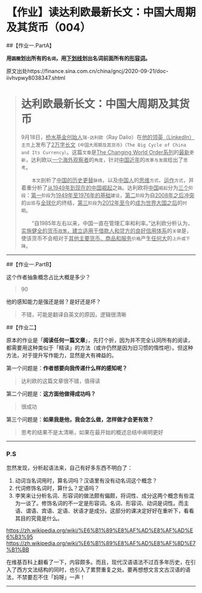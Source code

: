 # 【作业】读达利欧最新长文：中国大周期及其货币（004）

##【作业一.PartA】

**用`圆圈`划出所有的`名词`，用<u>下划线</u>划出名词前面所有的<u>形容词</u>。**

原文出处https://finance.sina.com.cn/china/gncj/2020-09-21/doc-iivhvpwy8038347.shtml

> # 达利欧最新长文：中国大周期及其货币
>
> 9月18日，<u>桥水基金创始人</u>`瑞·达利欧`（Ray Dalio）在<u>他的领英（LinkedIn）</u>`主页`上发布了<u>2万字长文</u>`《中国大周期及其货币》（The Big Cycle of China and Its Currency）`。这篇`文章`是<u>The Changing World Order系列</u>的<u>最新</u>`更新`，达利欧以<u>一个海外</u><u>观察者</u>的`角度`，针对<u>中国近年</u>的`改革与发展`给出了`思考`。
>
> 　　`本文`剖析了<u>中国的历史更替</u>`脉络`，以及<u>中国人</u>的<u>思维</u>`方式`、<u>运作</u>`方式`，并着重分析了<u>从1949年到现在的中国崛起</u>之`路`。达利欧将<u>中国</u>`崛起`分为<u>三个</u>`阶段`：<u>第一</u>`阶段`为<u>1949年至1976年的基础</u>`建设`，<u>第二</u>`阶段`为自<u>2008年之后</u><u>冲突</u>的`出现`与<u>全球化</u>的终结，<u>第三</u>`阶段`为<u>2012年至今</u>的<u>成为世界大国之后</u>的`时期`。
>
> 　　“自1985年左右以来，中国一直在管理汇率和利率。”达利欧分析认为，<u>实施健全的货币`政策`，建立适用于借款人和贷方的良好信用体系</u>的`关键`是，使该货币不会相对于<u>其他主要货币、商品和服务</u>`价格`产生<u>任何大</u>的`上升或下降`。

----

##【作业一.PartB】

这个作者抽象概念占比大概是多少？

> 90

他的感知能力是强还是弱？是好还是坏？

> 不错，可能是翻译自英文的原因，逻辑很清晰

##【作业二】

原本的作业是「**阅读任何一篇文章**」，先打个折，因为并不完全认同所有的阅读，都需要用这种类似于「精读」的方法（或许仍然是因为旧习惯的惰性吧）。但这种方法，对于提升写作能力，显然是大有裨益的。

第一个问题是：**作者想要向我传递什么样的感知呢？**

> 达利欧的这篇文章很不错，值得读

第二个问题是：**这方面他做得成功吗？**

> 很成功

第三个问题是：**如果我是他，我会怎么做，怎样做才会更有效？**

> 思考的结果不是太清晰，如果在最开始的概述总结中阐明更好

----

### P.S

忽然发现，分析起语法来，自己有好多东西不明白了：

1. 动词当名词用时，算名词吗？汉语里有没有动名词这个概念？
2. 代词修饰名词时，算什么？定语吗？
3. 李笑来让分析名词、形容词的做法颇有偏颇，将词性、成分这两个概念有些混为一谈了。修饰名词的不一定是形容词。名词、形容词、动词是词性。而主语、谓语、宾语、定语、状语才是成分。这部分的课决定好好在重听下，看看其目的究竟是什么。

https://zh.wikipedia.org/wiki/%E6%B1%89%E8%AF%AD%E8%AF%AD%E6%B3%95
https://zh.wikipedia.org/wiki/%E6%B1%89%E8%AF%AD%E8%AF%8D%E7%B1%BB

在维基百科上翻看了一下，内容颇多。而且，现代汉语语法不过百多年历史，在引入了西方文法结构的同时，也引入了累赘重复之处。要再想想文言文古汉语的语法，不禁要忍不住「妈呀」一声！

----

